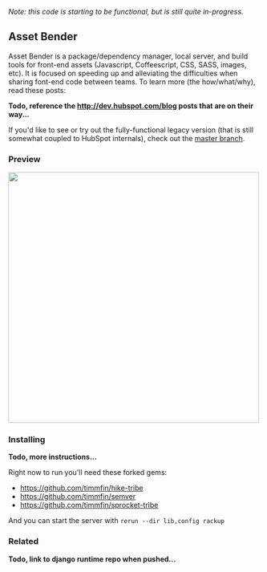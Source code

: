 _Note: this code is starting to be functional, but is still quite in-progress._

## Asset Bender

Asset Bender is a package/dependency manager, local server, and build tools for front-end assets (Javascript, Coffeescript, CSS, SASS, images, etc). It is focused on speeding up and alleviating the difficulties when sharing font-end code between teams. To learn more (the how/what/why), read these posts:

  __Todo, reference the http://dev.hubspot.com/blog posts that are on their way...__

If you'd like to see or try out the fully-functional legacy version (that is still somewhat coupled to HubSpot internals), check out the [master branch](https://github.com/HubSpot/asset_bender/tree/master).

### Preview

<img src="http://cl.ly/image/0J1G0v1T0I3u/Index%20page%20mockup.png" width=500>


### Installing

__Todo, more instructions...__

Right now to run you'll need these forked gems:
 
 - https://github.com/timmfin/hike-tribe
 - https://github.com/timmfin/semver
 - https://github.com/timmfin/sprocket-tribe

And you can start the server with `rerun --dir lib,config rackup`


### Related

__Todo, link to django runtime repo when pushed...__

